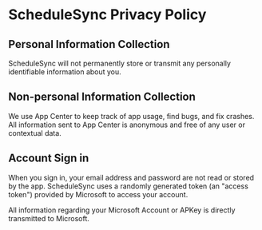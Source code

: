 ﻿# ScheduleSync Privacy Policy

## Personal Information Collection
ScheduleSync will not permanently store or transmit any personally identifiable information about you.

## Non-personal Information Collection
We use App Center to keep track of app usage, find bugs, and fix crashes. All information sent to App Center is anonymous and free of any user or contextual data.

## Account Sign in
When you sign in, your email address and password are not read or stored by the app. ScheduleSync uses a randomly generated token (an "access token") provided by Microsoft to access your account.

All information regarding your Microsoft Account or APKey is directly transmitted to Microsoft.
